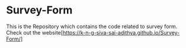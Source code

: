 # Survey-Form
This is the Repository which contains the code related to survey form.
Check out the website[https://k-n-g-siva-sai-adithya.github.io/Survey-Form/]
